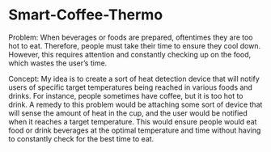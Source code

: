 # Smart-Coffee-Thermo

Problem:  When beverages or foods are prepared, oftentimes they are too hot to eat. Therefore, people must take their time to ensure they cool down. However, this requires attention and constantly  checking up on the food, which wastes the user’s time.  

Concept:  My idea is to create a sort of heat detection device that will notify users of specific target temperatures being reached in various foods and drinks. For instance, people sometimes have coffee, but it is too hot to drink. A remedy to this problem would be attaching some sort of device that will sense the amount of heat in the cup, and the user would be notified when it reaches a target temperature. This would ensure people would eat food or drink beverages at the optimal temperature and time without having to constantly check for the best time to eat.
